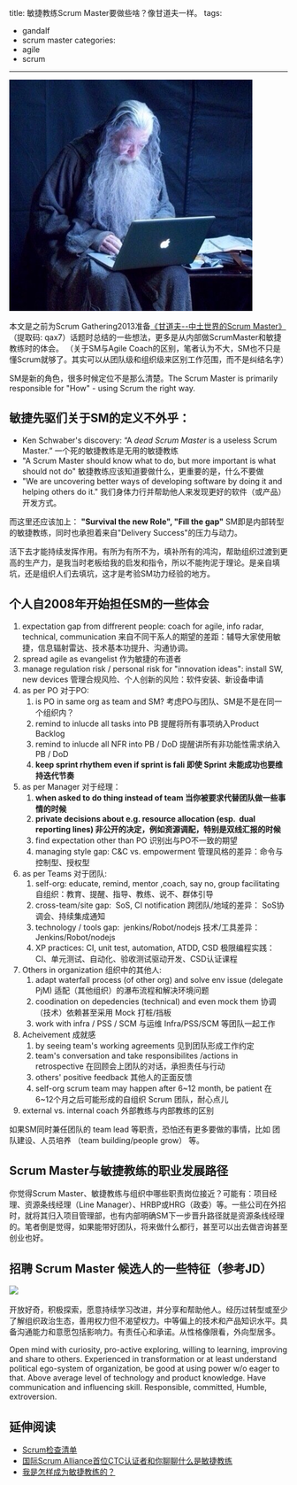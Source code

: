 title: 敏捷教练Scrum Master要做些啥？像甘道夫一样。
tags:
  - gandalf
  - scrum master
categories:
  - agile
  - scrum
---

![gandalf](/media/gandalf-with-laptop.jpg)

本文是之前为Scrum Gathering2013准备[《甘道夫--中土世界的Scrum Master》](https://pan.baidu.com/s/1jDq6z8NB8bjSq4c_RQsLDQ)（提取码: qax7）话题时总结的一些想法，更多是从内部做ScrumMaster和敏捷教练时的体会。
（关于SM与Agile Coach的区别，笔者认为不大，SM也不只是懂Scrum就够了。其实可以从团队级和组织级来区别工作范围，而不是纠结名字）

SM是新的角色，很多时候定位不是那么清楚。The Scrum Master is primarily responsible for "How" - using Scrum the right way.

<!--more-->
## 敏捷先驱们关于SM的定义不外乎：
*   Ken Schwaber's discovery: “A _dead Scrum Master_ is a useless Scrum Master.” 一个死的敏捷教练是无用的敏捷教练
*   "A Scrum Master should know what to do, but more important is what should not do" 敏捷教练应该知道要做什么，更重要的是，什么不要做
*   "We are uncovering better ways of developing software by doing it and helping others do it." 我们身体力行并帮助他人来发现更好的软件（或产品）开发方式。

而这里还应该加上：
**"Survival the new Role", "Fill the gap"**
SM即是内部转型的敏捷教练，同时也承担着来自"Delivery Success"的压力与动力。

活下去才能持续发挥作用。有所为有所不为，填补所有的鸿沟，帮助组织过渡到更高的生产力，是我当时老板给我的启发和指令，所以不能拘泥于理论。是亲自填坑，还是组织人们去填坑，这才是考验SM功力经验的地方。


## 个人自2008年开始担任SM的一些体会

1.  expectation gap from diffrerent people: coach for agile, info radar, technical, communication 来自不同干系人的期望的差距：辅导大家使用敏捷，信息辐射雷达、技术基本功提升、沟通协调。
2.  spread agile as evangelist 作为敏捷的布道者
3.  manage regulation risk / personal risk for "innovation ideas": install SW, new devices 管理合规风险、个人创新的风险：软件安装、新设备申请
4.  as per PO 对于PO:
    1.  is PO in same org as team and SM? 考虑PO与团队、SM是不是在同一个组织内？
    2.  remind to inlucde all tasks into PB 提醒将所有事项纳入Product Backlog
    3.  remind to inlucde all NFR into PB / DoD 提醒讲所有非功能性需求纳入 PB / DoD
    4.  **keep sprint rhythem even if sprint is fali 即使 Sprint 未能成功也要维持迭代节奏** 
5.  as per Manager 对于经理：
    1.  **when asked to do thing instead of team 当你被要求代替团队做一些事情的时候**
    2.  **private decisions about e.g. resource allocation (esp.  dual reporting lines) 非公开的决定，例如资源调配，特别是双线汇报的时候**
    3.  find expectation other than PO 识别出与PO不一致的期望
    4.  managing style gap: C&C vs. empowerment 管理风格的差异：命令与控制型、授权型
6.  as per Teams 对于团队:
    1.  self-org: educate, remind, mentor ,coach, say no, group facilitating 自组织：教育、提醒、指导、教练、说不、群体引导
    2.  cross-team/site gap:  SoS, CI notification 跨团队/地域的差异： SoS协调会、持续集成通知
    3.  technology / tools gap:  jenkins/Robot/nodejs 技术/工具差异：Jenkins/Robot/nodejs
    4.  XP practices: CI, unit test, automation, ATDD, CSD 极限编程实践：CI、单元测试、自动化、验收测试驱动开发、CSD认证课程
7.  Others in organization 组织中的其他人:
    1.  adapt waterfall process (of other org) and solve env issue (delegate PjM) 适配（其他组织）的瀑布流程和解决环境问题
    2.  coodination on depedencies (technical) and even mock them 协调（技术）依赖甚至采用 Mock 打桩/挡板
    3.  work with infra / PSS / SCM 与运维 Infra/PSS/SCM 等团队一起工作
8.  Acheivement 成就感
    1.  by seeing team's working agreements 见到团队形成工作约定
    2.  team's conversation and take responsibilites /actions in retrospective 在回顾会上团队的对话，承担责任与行动
    3.  others' positive feedback 其他人的正面反馈
    4.  self-org scrum team may happen after 6~12 month, be patient 在6~12个月之后可能形成的自组织 Scrum 团队，耐心点儿
9.  external vs. internal coach 外部教练与内部教练的区别

如果SM同时兼任团队的 team lead 等职责，恐怕还有更多要做的事情，比如 团队建设、人员培养 （team building/people grow） 等。

## Scrum Master与敏捷教练的职业发展路径

你觉得Scrum Master、敏捷教练与组织中哪些职责岗位接近？可能有：项目经理、资源条线经理（Line Manager）、HRBP或HRG（政委）等。一些公司在外招时，就将其归入项目管理部，也有内部明确SM下一步晋升路径就是资源条线经理的。笔者倒是觉得，如果能带好团队，将来做什么都行，甚至可以出去做咨询甚至创业也好。


## 招聘 Scrum Master 候选人的一些特征（参考JD）

![](https://www.uperform.cn/wp-content/uploads/2020/07/SM-as-gandolf.png)

开放好奇，积极探索，愿意持续学习改进，并分享和帮助他人。经历过转型或至少了解组织政治生态，善用权力但不渴望权力。中等偏上的技术和产品知识水平。具备沟通能力和意愿包括影响力。有责任心和承诺。从性格像限看，外向型居多。

Open mind with curiosity, pro-active exploring, willing to learning, improving and share to others. Experienced in transformation or at least understand political ego-system of organization, be good at using power w/o eager to that. Above average level of technology and product knowledge. Have communication and influencing skill. Responsible, committed, Humble, extroversion.

## 延伸阅读
- [Scrum检查清单](http://jackyshen.com/2014/02/08/scrum-checklist/)
- [国际Scrum Alliance首位CTC认证者和你聊聊什么是敏捷教练](https://www.jackyshen.com/2017/04/07/what-is-agile-coach/)
- [我是怎样成为敏捷教练的？](https://www.jackyshen.com/2016/03/26/my-agile-coach-journey)
